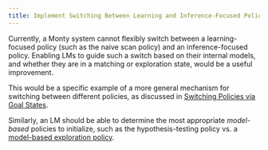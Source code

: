 ```yaml
---
title: Implement Switching Between Learning and Inference-Focused Policies
---
```


Currently, a Monty system cannot flexibly switch between a learning-focused policy (such as the naive scan policy) and an inference-focused policy. Enabling LMs to guide such a switch based on their internal models, and whether they are in a matching or exploration state, would be a useful improvement.

This would be a specific example of a more general mechanism for switching between different policies, as discussed in [Switching Policies via Goal States](interpret-goal-states-in-motor-system-switch-policies.md).

Similarly, an LM should be able to determine the most appropriate *model-based* policies to initialize, such as the hypothesis-testing policy vs. a [model-based exploration policy](model-based-exploration-policy.md).
